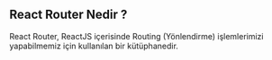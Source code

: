 ## React Router Nedir ?

React Router, ReactJS içerisinde Routing (Yönlendirme) işlemlerimizi yapabilmemiz için kullanılan bir kütüphanedir.
